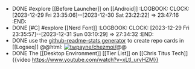 - DONE #explore [[Before Launcher]] on [[Android]]
  :LOGBOOK:
  CLOCK: [2023-12-29 Fri 23:35:06]--[2023-12-30 Sat 23:22:22] =>  23:47:16
  :END:
- DONE [#C] #explore [[Nerd Font]]
  :LOGBOOK:
  CLOCK: [2023-12-29 Fri 23:35:57]--[2023-12-31 Sun 03:10:29] =>  27:34:32
  :END:
- DONE use the [github-readme-stats generator](https://github.com/astr0n0mer/github-readme-stats) to create repo cards in [[Logseq]]
  @@html: <a href="https://github.com/astr0n0mer/github-readme-stats/"><img src="https://github-readme-stats-astronomer.vercel.app/api/pin/?username=astr0n0mer&repo=github-readme-stats&theme=tokyonight" alt="twpayne/chezmoi/"/></a>@@
- DONE The [[Desktop Environment]] [[Tier List]] on [[Chris Titus Tech]]
  {{video https://www.youtube.com/watch?v=xLtl_urvHZM}}